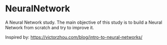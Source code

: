 # NeuralNetwork
A Neural Network study. 
The main objective of this study is to build a Neural Network from scratch and try to improve it.

Inspired by: https://victorzhou.com/blog/intro-to-neural-networks/
